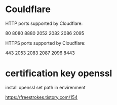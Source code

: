 # Couldflare
HTTP ports supported by Cloudflare:

80
8080
8880
2052
2082
2086
2095

HTTPS ports supported by Cloudflare:

443
2053
2083
2087
2096
8443

# certification key openssl

install openssl 
set path in envirenment


https://freestrokes.tistory.com/154
